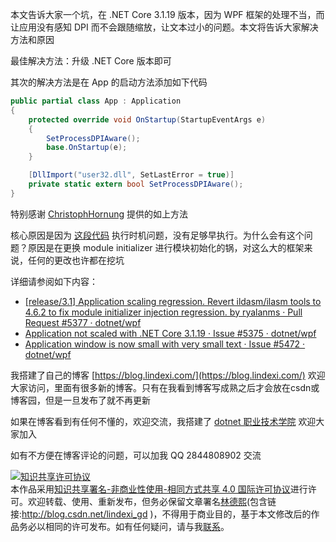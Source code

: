 
本文告诉大家一个坑，在 .NET Core 3.1.19 版本，因为 WPF 框架的处理不当，而让应用没有感知 DPI 而不会跟随缩放，让文本过小的问题。本文将告诉大家解决方法和原因

<!--more-->


<!-- CreateTime:2021/10/11 8:55:26 -->

<!-- 发布 -->

最佳解决方法：升级 .NET Core 版本即可

其次的解决方法是在 App 的启动方法添加如下代码

```csharp
public partial class App : Application
{
	protected override void OnStartup(StartupEventArgs e)
	{
		SetProcessDPIAware();
		base.OnStartup(e);
	}

	[DllImport("user32.dll", SetLastError = true)]
	private static extern bool SetProcessDPIAware();
}
```

特别感谢 [ChristophHornung](https://github.com/ChristophHornung) 提供的如上方法

核心原因是因为 [这段代码](https://github.com/dotnet/wpf/blob/main/src/Microsoft.DotNet.Wpf/src/DirectWriteForwarder/main.cpp#L172-L206) 执行时机问题，没有足够早执行。为什么会有这个问题？原因是在更换 module initializer 进行模块初始化的锅，对这么大的框架来说，任何的更改也许都在挖坑

详细请参阅如下内容：

- [[release/3.1] Application scaling regression. Revert ildasm/ilasm tools to 4.6.2 to fix module initializer injection regression. by ryalanms · Pull Request #5377 · dotnet/wpf](https://github.com/dotnet/wpf/pull/5377 )
- [Application not scaled with .NET Core 3.1.19 · Issue #5375 · dotnet/wpf](https://github.com/dotnet/wpf/issues/5375 )
- [Application window is now small with very small text · Issue #5472 · dotnet/wpf](https://github.com/dotnet/wpf/issues/5472 )



我搭建了自己的博客 [https://blog.lindexi.com/](https://blog.lindexi.com/) 欢迎大家访问，里面有很多新的博客。只有在我看到博客写成熟之后才会放在csdn或博客园，但是一旦发布了就不再更新

如果在博客看到有任何不懂的，欢迎交流，我搭建了 [dotnet 职业技术学院](https://t.me/dotnet_campus) 欢迎大家加入

如有不方便在博客评论的问题，可以加我 QQ 2844808902 交流

<a rel="license" href="http://creativecommons.org/licenses/by-nc-sa/4.0/"><img alt="知识共享许可协议" style="border-width:0" src="https://licensebuttons.net/l/by-nc-sa/4.0/88x31.png" /></a><br />本作品采用<a rel="license" href="http://creativecommons.org/licenses/by-nc-sa/4.0/">知识共享署名-非商业性使用-相同方式共享 4.0 国际许可协议</a>进行许可。欢迎转载、使用、重新发布，但务必保留文章署名[林德熙](http://blog.csdn.net/lindexi_gd)(包含链接:http://blog.csdn.net/lindexi_gd )，不得用于商业目的，基于本文修改后的作品务必以相同的许可发布。如有任何疑问，请与我[联系](mailto:lindexi_gd@163.com)。